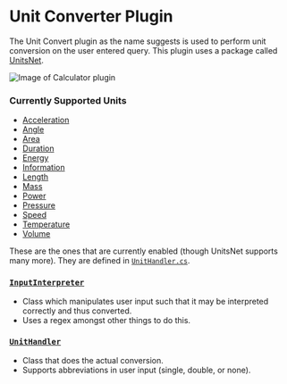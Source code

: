 # Unit Converter Plugin
The Unit Convert plugin as the name suggests is used to perform unit conversion on the user entered query.
This plugin uses a package called [UnitsNet](https://github.com/angularsen/UnitsNet).

![Image of Calculator plugin](/doc/images/launcher/plugins/community.unitconverter.png)

### Currently Supported Units
 - [Acceleration](https://github.com/angularsen/UnitsNet/blob/master/UnitsNet/GeneratedCode/Units/AccelerationUnit.g.cs)
 - [Angle](https://github.com/angularsen/UnitsNet/blob/master/UnitsNet/GeneratedCode/Units/AngleUnit.g.cs)
 - [Area](https://github.com/angularsen/UnitsNet/blob/master/UnitsNet/GeneratedCode/Units/AreaUnit.g.cs)
 - [Duration](https://github.com/angularsen/UnitsNet/blob/master/UnitsNet/GeneratedCode/Units/DurationUnit.g.cs)
 - [Energy](https://github.com/angularsen/UnitsNet/blob/master/UnitsNet/GeneratedCode/Units/EnergyUnit.g.cs)
 - [Information](https://github.com/angularsen/UnitsNet/blob/master/UnitsNet/GeneratedCode/Units/InformationUnit.g.cs)
 - [Length](https://github.com/angularsen/UnitsNet/blob/master/UnitsNet/GeneratedCode/Units/LengthUnit.g.cs)
 - [Mass](https://github.com/angularsen/UnitsNet/blob/master/UnitsNet/GeneratedCode/Units/MassUnit.g.cs)
 - [Power](https://github.com/angularsen/UnitsNet/blob/master/UnitsNet/GeneratedCode/Units/PowerUnit.g.cs)
 - [Pressure](https://github.com/angularsen/UnitsNet/blob/master/UnitsNet/GeneratedCode/Units/PressureUnit.g.cs)
 - [Speed](https://github.com/angularsen/UnitsNet/blob/master/UnitsNet/GeneratedCode/Units/SpeedUnit.g.cs)
 - [Temperature](https://github.com/angularsen/UnitsNet/blob/master/UnitsNet/GeneratedCode/Units/TemperatureUnit.g.cs)
 - [Volume](https://github.com/angularsen/UnitsNet/blob/master/UnitsNet/GeneratedCode/Units/VolumeUnit.g.cs)

 These are the ones that are currently enabled (though UnitsNet supports many more). They are defined in [`UnitHandler.cs`](/src/modules/launcher/Plugins/Community.PowerToys.Run.Plugin.UnitConverter/UnitHandler.cs).


### [`InputInterpreter`](/src/modules/launcher/Plugins/Community.PowerToys.Run.Plugin.UnitConverter/InputInterpreter.cs)
 - Class which manipulates user input such that it may be interpreted correctly and thus converted.
 - Uses a regex amongst other things to do this.

### [`UnitHandler`](/src/modules/launcher/Plugins/Community.PowerToys.Run.Plugin.UnitConverter/UnitHandler.cs)
 - Class that does the actual conversion.
 - Supports abbreviations in user input (single, double, or none).